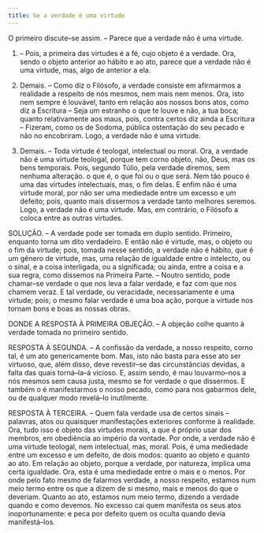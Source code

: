 ```yaml
---
title: Se a verdade é uma virtude
---
```


O primeiro discute–se assim. – Parece que a verdade não é uma virtude.  

1. – Pois, a primeira das virtudes é a fé, cujo objeto é a verdade. Ora, sendo o objeto anterior ao hábito e ao ato, parece que a verdade não é uma virtude, mas, algo de anterior a ela.  

2. Demais. – Como diz o Filósofo, a verdade consiste em afirmarmos a realidade a respeito de nós mesmos, nem mais nem menos. Ora, isto nem sempre é louvável, tanto em relação aos nossos bons atos, como diz a Escritura – Seja um estranho o que te louve e não, a tua boca; quanto relativamente aos maus, pois, contra certos diz ainda a Escritura – Fizeram, como os de Sodoma, pública ostentação do seu pecado e não no encobriram. Logo, a verdade não é uma virtude.  

3. Demais. – Toda virtude é teologal, intelectual ou moral. Ora, a verdade não é uma virtude teologal, porque tem corno objeto, não, Deus, mas os bens temporais. Pois, segundo Túlio, pela verdade diremos, sem nenhuma alteração. o que é, o que foi ou o que será. Nem tão pouco é uma das virtudes intelectuais, mas, o fim delas. E enfim não é uma virtude moral, por não ser uma mediedade entre um excesso e um defeito; pois, quanto mais dissermos a verdade tanto melhores seremos. Logo, a verdade não é uma virtude.  Mas, em contrário, o Filósofo a coloca entre as outras virtudes.  

SOLUÇÃO. – A verdade pode ser tomada em duplo sentido. Primeiro, enquanto torna um dito verdadeiro. E então não é virtude, mas, o objeto ou o fim da virtude; pois, tomada nesse sentido, a verdade não é hábito, que é um gênero de virtude, mas, uma relação de igualdade entre o intelecto, ou o sinal, e a coisa interligada, ou a significada; ou ainda, entre a coisa e a sua regra, como dissemos na Primeira Parte. – Noutro sentido, pode chamar–se verdade o que nos leva a falar verdade, e faz com que nos chamem veraz. E tal verdade, ou veracidade, necessariamente é uma virtude; pois; o mesmo falar verdade é uma boa ação, porque a virtude nos tornam bons e boas as nossas obras.  

DONDE A RESPOSTA À PRIMEIRA OBJEÇÃO. – A objeção colhe quanto à verdade tomada no primeiro sentido.  

RESPOSTA À SEGUNDA. – A confissão da verdade, a nosso respeito, corno tal, é um ato genericamente bom. Mas, isto não basta para esse ato ser virtuoso, que, além disso, deve revestir–se das circunstâncias devidas, a falta das quais torná–la–á vicioso. E, assim sendo, é mau louvarmo–nos a nós mesmos sem causa justa, mesmo se for verdade o que dissermos. E também o é manifestarmos o nosso pecado, como para nos gabarmos dele, ou de qualquer modo revelá–lo inutilmente.  

RESPOSTA À TERCEIRA. – Quem fala verdade usa de certos sinais – palavras, atos ou quaisquer manifestações exteriores conforme à realidade. Ora, tudo isso é objeto das virtudes morais, a que é próprio usar dos membros, em obediência ao império da vontade. Por onde, a verdade não é uma virtude teologal, nem intelectual, mas, moral. Pois, é uma mediedade entre um excesso e um defeito, de dois modos: quanto ao objeto e quanto ao ato. Em relação ao objeto, porque a verdade, por natureza, implica uma certa igualdade. Ora, esta é uma mediedade entre o mais e o menos. Por onde pelo fato mesmo de falarmos verdade, a nosso respeito, estamos num meio termo entre os que a dizem de si mesmo, mais e menos do que o deveriam. Quanto ao ato, estamos num meio termo, dizendo a verdade quando e como devemos. No excesso cai quem manifesta os seus atos inoportunamente: e peca por defeito quem os oculta quando devia manifestá–los.